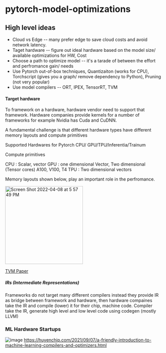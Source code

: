 # pytorch-model-optimizations 

## High level ideas

- Cloud vs Edge -- many prefer edge to save cloud costs and avoid network latency. 
- Taget hardware -- figure out ideal hardware based on the model size/ available optimizations for HW, Cost
- Choose a path to optimize model -- it's a tarade of between the effort and perfromance gain/ needs
- Use Pytorch out-of-box techniques, Quantizaiton (works for CPU), Torchscript (gives you a graph/ remove dependency to Python), Pruning (not very popular)
- Use model compilers -- ORT, IPEX, TensorRT, TVM


#### Target hardware 

To framework on a hardware, hardware vendor need to support that framework. Hardware companies provide kernels for a number of frameworks for example Nvidia has Cuda and CuDNN. 

A fundamental challenge is that different hardware types have different memory layouts and compute primitives

Supported Hardwares for Pytorch CPU/ GPU/TPU/Inferentia/Trainum

Compute primitives

CPU : Scalar, vector
GPU : one dimensional Vector, Two dimensional (Tensor cores) A100, V100, T4
TPU : Two dimensional vectors

Memory layouts shown below, play an important role in the perfromance. 

<img width="250" alt="Screen Shot 2022-04-08 at 5 57 49 PM" src="https://user-images.githubusercontent.com/9162336/162550272-1f509587-476e-4fbd-9409-2b6faa8eb443.png">

[TVM Paper](https://arxiv.org/pdf/1802.04799.pdf)

##### IRs (Intermediate Representations)

Frameworks do not target many different compilers instead they provide IR as bridge between framework and hardware, then hardware compaines take the IR and compile (lower) it for their chip, machine code.  Compiler take the IR, generate high level and low level code using codegen (mostly LLVM)

### ML Hardware Startups

![image](https://user-images.githubusercontent.com/9162336/162549770-4e55d378-97b8-4816-80e2-ffe4872f137d.png)
https://huyenchip.com/2021/09/07/a-friendly-introduction-to-machine-learning-compilers-and-optimizers.html
